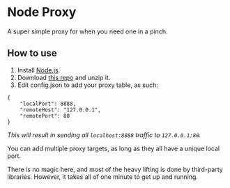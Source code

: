 # Node Proxy
A super simple proxy for when you need one in a pinch.

## How to use

1. Install [Node.js](http://nodejs.org/).
1. Download [this repo](https://github.com/catdad/node--proxy/archive/master.zip) and unzip it.
1. Edit config.json to add your proxy table, as such:

```
{
    "localPort": 8888,
    "remoteHost": "127.0.0.1",
    "remotePort": 80
}
```

_This will result in sending all `localhost:8888` traffic to `127.0.0.1:80`._

You can add multiple proxy targets, as long as they all have a unique local port.

There is no magic here, and most of the heavy lifting is done by third-party libraries. However, it takes all of one minute to get up and running.
